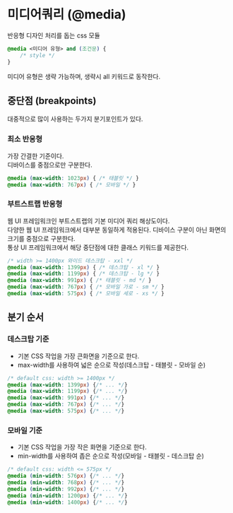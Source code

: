 # 미디어쿼리 (@media)
반응형 디자인 처리를 돕는 css 모듈

```css
@media <미디어 유형> and (조건문) {
    /* style */
}
```

미디어 유형은 생략 가능하며, 생략시 all 키워드로 동작한다.

## 중단점 (breakpoints)
대중적으로 많이 사용하는 두가지 분기포인트가 있다.

### 최소 반응형
가장 간결한 기준이다.  
디바이스를 중점으로만 구분한다.
```css
@media (max-width: 1023px) { /* 태블릿 */ }
@media (max-width: 767px) { /* 모바일 */ }
```

### 부트스트랩 반응형
웹 UI 프레임워크인 부트스트랩의 기본 미디어 쿼리 해상도이다.  
다양한 웹 UI 프레임워크에서 대부분 동일하게 적용된다. 디바이스 구분이 아닌 화면의 크기를 중점으로 구분한다.  
통상 UI 프레임워크에서 해당 중단점에 대한 클래스 키워드를 제공한다.
```css
/* width >= 1400px 와이드 데스크탑 - xxl */
@media (max-width: 1399px) { /* 데스크탑 - xl */ }
@media (max-width: 1199px) { /* 데스크탑 - lg */ }
@media (max-width: 991px) { /* 태블릿 - md */ }
@media (max-width: 767px) { /* 모바일 가로 - sm */ }
@media (max-width: 575px) { /* 모바일 세로 - xs */ }
```

## 분기 순서

### 데스크탑 기준
- 기본 CSS 작업을 가장 큰화면을 기준으로 한다.  
- max-width를 사용하여 넓은 순으로 작성(데스크탑 - 태블릿 - 모바일 순)
```css
/* default css: width >= 1400px */
@media (max-width: 1399px) {/* ... */}
@media (max-width: 1199px) {/* ... */}
@media (max-width: 991px) {/* ... */}
@media (max-width: 767px) {/* ... */}
@media (max-width: 575px) {/* ... */}
```

### 모바일 기준
- 기본 CSS 작업을 가장 작은 화면을 기준으로 한다.
- min-width를 사용하여 좁은 순으로 작성(모바일 - 태블릿 - 데스크탑 순)
```css
/* default css: width <= 575px */
@media (min-width: 576px) {/* ... */}
@media (min-width: 768px) {/* ... */}
@media (min-width: 992px) {/* ... */}
@media (min-width: 1200px) {/* ... */}
@media (min-width: 1400px) {/* ... */}
```